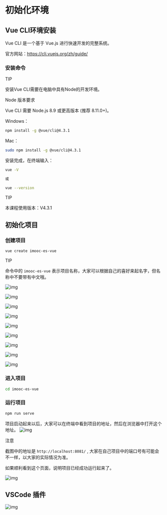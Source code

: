 # 初始化环境

## Vue CLI环境安装

Vue CLI 是一个基于 Vue.js 进行快速开发的完整系统。

官方网站：https://cli.vuejs.org/zh/guide/

### 安装命令

TIP

安装Vue CLI需要在电脑中具有Node的开发环境。

Node 版本要求

Vue CLI 需要 Node.js 8.9 或更高版本 (推荐 8.11.0+)。

Windows：

```sh
npm install -g @vue/cli@4.3.1
```

Mac：

```sh
sudo npm install -g @vue/cli@4.3.1
```

安装完成，在终端输入：

```sh
vue -V  

或  

vue --version
```

TIP

本课程使用版本：V4.3.1

## 初始化项目

### 创建项目

```sh
vue create imooc-es-vue
```

TIP

命令中的 `imooc-es-vue` 表示项目名称，大家可以根据自己的喜好来起名字，但名称中不要带有中文哦。

![img](assets/1.e3b18df5.png)

![img](assets/2.e13e6ab4.png)

![img](assets/3.e4dfe0db.png)

 ![img](assets/4.18b5e98a.png)

 ![img](assets/5.47b9127d.png)

 ![img](assets/6.196f41cc.png)

 ![img](assets/7.190a7f83.png)

 ![img](assets/8.45134d0d.png)

 ![img](assets/9.7c3916a0.png)

### 进入项目

```sh
cd imooc-es-vue
```

### 运行项目

```sh
npm run serve
```

项目启动起来以后，大家可以在终端中看到项目的地址，然后在浏览器中打开这个地址。 ![img](assets/10.745e0a9e.png)[]()

注意

截图中的地址是 `http://localhost:8081/` , 大家在自己项目中的端口号有可能会不一样，以大家的实际情况为准。

如果顺利看到这个页面，说明项目已经成功运行起来了。

![img](assets/11.d87b8e75.png)

## VSCode 插件

![img](assets/12.bdd1001c.png)